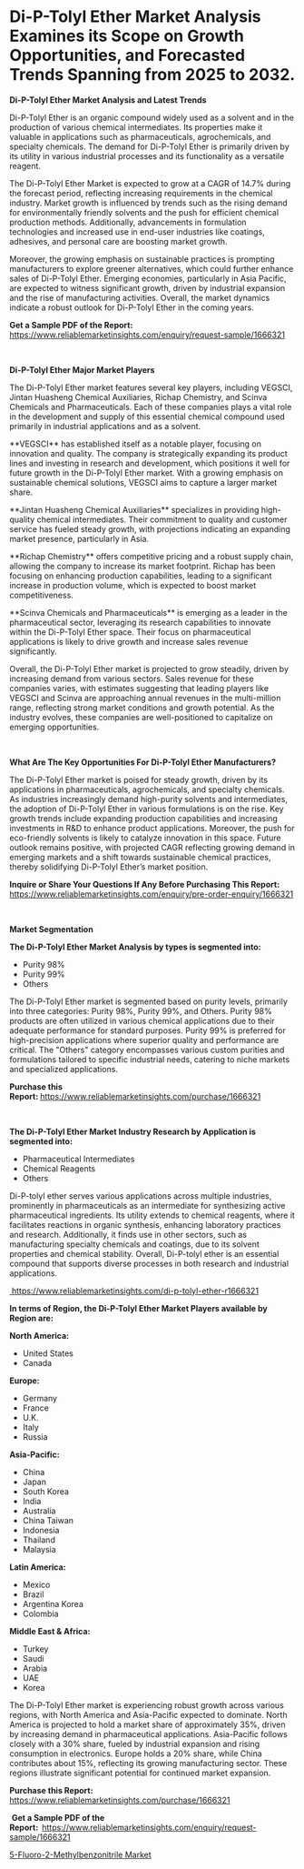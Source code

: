 <p><h1>Di-P-Tolyl Ether Market Analysis Examines its Scope on Growth Opportunities, and Forecasted Trends Spanning from 2025 to 2032.</h1></p><p><strong>Di-P-Tolyl Ether Market Analysis and Latest Trends</strong></p>
<p><p>Di-P-Tolyl Ether is an organic compound widely used as a solvent and in the production of various chemical intermediates. Its properties make it valuable in applications such as pharmaceuticals, agrochemicals, and specialty chemicals. The demand for Di-P-Tolyl Ether is primarily driven by its utility in various industrial processes and its functionality as a versatile reagent.</p><p>The Di-P-Tolyl Ether Market is expected to grow at a CAGR of 14.7% during the forecast period, reflecting increasing requirements in the chemical industry. Market growth is influenced by trends such as the rising demand for environmentally friendly solvents and the push for efficient chemical production methods. Additionally, advancements in formulation technologies and increased use in end-user industries like coatings, adhesives, and personal care are boosting market growth.</p><p>Moreover, the growing emphasis on sustainable practices is prompting manufacturers to explore greener alternatives, which could further enhance sales of Di-P-Tolyl Ether. Emerging economies, particularly in Asia Pacific, are expected to witness significant growth, driven by industrial expansion and the rise of manufacturing activities. Overall, the market dynamics indicate a robust outlook for Di-P-Tolyl Ether in the coming years.</p></p>
<p><strong>Get a Sample PDF of the Report:&nbsp;</strong> <a href="https://www.reliablemarketinsights.com/enquiry/request-sample/1666321?utm_campaign=2943&utm_medium=2&utm_source=Github&utm_content=ia&utm_term=02042025&utm_id=di-p-tolyl-ether">https://www.reliablemarketinsights.com/enquiry/request-sample/1666321</a></p>
<p>&nbsp;</p>
<p><strong>Di-P-Tolyl Ether Major Market Players</strong></p>
<p><p>The Di-P-Tolyl Ether market features several key players, including VEGSCI, Jintan Huasheng Chemical Auxiliaries, Richap Chemistry, and Scinva Chemicals and Pharmaceuticals. Each of these companies plays a vital role in the development and supply of this essential chemical compound used primarily in industrial applications and as a solvent.</p><p>**VEGSCI** has established itself as a notable player, focusing on innovation and quality. The company is strategically expanding its product lines and investing in research and development, which positions it well for future growth in the Di-P-Tolyl Ether market. With a growing emphasis on sustainable chemical solutions, VEGSCI aims to capture a larger market share.</p><p>**Jintan Huasheng Chemical Auxiliaries** specializes in providing high-quality chemical intermediates. Their commitment to quality and customer service has fueled steady growth, with projections indicating an expanding market presence, particularly in Asia.</p><p>**Richap Chemistry** offers competitive pricing and a robust supply chain, allowing the company to increase its market footprint. Richap has been focusing on enhancing production capabilities, leading to a significant increase in production volume, which is expected to boost market competitiveness.</p><p>**Scinva Chemicals and Pharmaceuticals** is emerging as a leader in the pharmaceutical sector, leveraging its research capabilities to innovate within the Di-P-Tolyl Ether space. Their focus on pharmaceutical applications is likely to drive growth and increase sales revenue significantly.</p><p>Overall, the Di-P-Tolyl Ether market is projected to grow steadily, driven by increasing demand from various sectors. Sales revenue for these companies varies, with estimates suggesting that leading players like VEGSCI and Scinva are approaching annual revenues in the multi-million range, reflecting strong market conditions and growth potential. As the industry evolves, these companies are well-positioned to capitalize on emerging opportunities.</p></p>
<p>&nbsp;</p>
<p><strong>What Are The Key Opportunities For Di-P-Tolyl Ether Manufacturers?</strong></p>
<p><p>The Di-P-Tolyl Ether market is poised for steady growth, driven by its applications in pharmaceuticals, agrochemicals, and specialty chemicals. As industries increasingly demand high-purity solvents and intermediates, the adoption of Di-P-Tolyl Ether in various formulations is on the rise. Key growth trends include expanding production capabilities and increasing investments in R&D to enhance product applications. Moreover, the push for eco-friendly solvents is likely to catalyze innovation in this space. Future outlook remains positive, with projected CAGR reflecting growing demand in emerging markets and a shift towards sustainable chemical practices, thereby solidifying Di-P-Tolyl Ether’s market position.</p></p>
<p><strong>Inquire or Share Your Questions If Any Before Purchasing This Report:</strong> <a href="https://www.reliablemarketinsights.com/enquiry/pre-order-enquiry/1666321?utm_campaign=2943&utm_medium=2&utm_source=Github&utm_content=ia&utm_term=02042025&utm_id=di-p-tolyl-ether">https://www.reliablemarketinsights.com/enquiry/pre-order-enquiry/1666321</a></p>
<p>&nbsp;</p>
<p><strong>Market Segmentation</strong></p>
<p><strong>The Di-P-Tolyl Ether Market Analysis by types is segmented into:</strong></p>
<p><ul><li>Purity 98%</li><li>Purity 99%</li><li>Others</li></ul></p>
<p><p>The Di-P-Tolyl Ether market is segmented based on purity levels, primarily into three categories: Purity 98%, Purity 99%, and Others. Purity 98% products are often utilized in various chemical applications due to their adequate performance for standard purposes. Purity 99% is preferred for high-precision applications where superior quality and performance are critical. The "Others" category encompasses various custom purities and formulations tailored to specific industrial needs, catering to niche markets and specialized applications.</p></p>
<p><strong>Purchase this Report:&nbsp;</strong><a href="https://www.reliablemarketinsights.com/purchase/1666321?utm_campaign=2943&utm_medium=2&utm_source=Github&utm_content=ia&utm_term=02042025&utm_id=di-p-tolyl-ether">https://www.reliablemarketinsights.com/purchase/1666321</a></p>
<p>&nbsp;</p>
<p><strong>The Di-P-Tolyl Ether Market Industry Research by Application is segmented into:</strong></p>
<p><ul><li>Pharmaceutical Intermediates</li><li>Chemical Reagents</li><li>Others</li></ul></p>
<p><p>Di-P-tolyl ether serves various applications across multiple industries, prominently in pharmaceuticals as an intermediate for synthesizing active pharmaceutical ingredients. Its utility extends to chemical reagents, where it facilitates reactions in organic synthesis, enhancing laboratory practices and research. Additionally, it finds use in other sectors, such as manufacturing specialty chemicals and coatings, due to its solvent properties and chemical stability. Overall, Di-P-tolyl ether is an essential compound that supports diverse processes in both research and industrial applications.</p></p>
<p><a href="https://www.reliablemarketinsights.com/di-p-tolyl-ether-r1666321?utm_campaign=2943&utm_medium=2&utm_source=Github&utm_content=ia&utm_term=02042025&utm_id=di-p-tolyl-ether">&nbsp;https://www.reliablemarketinsights.com/di-p-tolyl-ether-r1666321</a></p>
<p><strong>In terms of Region, the Di-P-Tolyl Ether Market Players available by Region are:</strong></p>
<p>
    <p> <strong> North America: </strong>
        <ul>
            <li>United States</li>
            <li>Canada</li>
        </ul>
        </p> 
    <p> <strong> Europe: </strong>
        <ul>
            <li>Germany</li>
            <li>France</li>
            <li>U.K.</li>
            <li>Italy</li>
            <li>Russia</li>
        </ul>
        </p> 
    <p> <strong> Asia-Pacific: </strong>
        <ul>
            <li>China</li>
            <li>Japan</li>
            <li>South Korea</li>
            <li>India</li>
            <li>Australia</li>
            <li>China Taiwan</li>
            <li>Indonesia</li>
            <li>Thailand</li>
            <li>Malaysia</li>
        </ul>
        </p> 
    <p> <strong> Latin America: </strong>
        <ul>
            <li>Mexico</li>
            <li>Brazil</li>
            <li>Argentina Korea</li>
            <li>Colombia</li>
        </ul>
        </p> 
    <p> <strong> Middle East & Africa: </strong>
        <ul>
            <li>Turkey</li>
            <li>Saudi</li>
            <li>Arabia</li>
            <li>UAE</li>
            <li>Korea</li>
        </ul>
    </p>
    </p>
<p><p>The Di-P-Tolyl Ether market is experiencing robust growth across various regions, with North America and Asia-Pacific expected to dominate. North America is projected to hold a market share of approximately 35%, driven by increasing demand in pharmaceutical applications. Asia-Pacific follows closely with a 30% share, fueled by industrial expansion and rising consumption in electronics. Europe holds a 20% share, while China contributes about 15%, reflecting its growing manufacturing sector. These regions illustrate significant potential for continued market expansion.</p></p>
<p><strong>Purchase this Report: </strong><a href="https://www.reliablemarketinsights.com/purchase/1666321?utm_campaign=2943&utm_medium=2&utm_source=Github&utm_content=ia&utm_term=02042025&utm_id=di-p-tolyl-ether">https://www.reliablemarketinsights.com/purchase/1666321</a></p>
<p>&nbsp;<strong>Get a Sample PDF of the Report:&nbsp;&nbsp;</strong><a href="https://www.reliablemarketinsights.com/enquiry/request-sample/1666321?utm_campaign=2943&utm_medium=2&utm_source=Github&utm_content=ia&utm_term=02042025&utm_id=di-p-tolyl-ether">https://www.reliablemarketinsights.com/enquiry/request-sample/1666321</a></p>
<p><strong></strong></p>
<p><p><a href="https://github.com/genayziben/Market-Research-Report-List-1/blob/main/5-fluoro-2-methylbenzonitrile-market.md?utm_campaign=2943&utm_medium=2&utm_source=Github&utm_content=ia&utm_term=02042025&utm_id=di-p-tolyl-ether">5-Fluoro-2-Methylbenzonitrile Market</a></p></p>